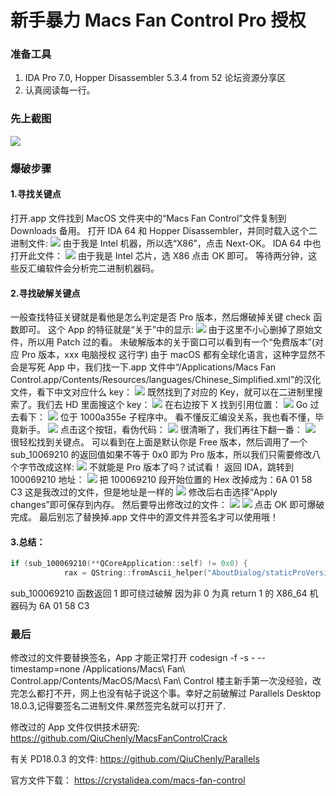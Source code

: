 # 新手暴力 Macs Fan Control Pro 授权

### 准备工具

1. IDA Pro 7.0, Hopper Disassembler 5.3.4 from 52 论坛资源分享区
2. 认真阅读每一行。

### 先上截图

![](media/16670639766398/16671045315927.jpg)

### 爆破步骤

#### 1.寻找关键点

打开.app 文件找到 MacOS 文件夹中的“Macs Fan Control”文件复制到 Downloads 备用。
打开 IDA 64 和 Hopper Disassembler，并同时载入这个二进制文件:
![](media/16670639766398/16671047946240.jpg)
由于我是 Intel 机器，所以选“X86”，点击 Next-OK。
IDA 64 中也打开此文件：
![](media/16670639766398/16671048492524.jpg)
由于我是 Intel 芯片，选 X86 点击 OK 即可。
等待两分钟，这些反汇编软件会分析完二进制机器码。

#### 2.寻找破解关键点

一般查找特征关键就是看他是怎么判定是否 Pro 版本，然后爆破掉关键 check 函数即可。
这个 App 的特征就是“关于”中的显示:
![](media/16670639766398/16671051775498.jpg)
由于这里不小心删掉了原始文件，所以用 Patch 过的看。
未破解版本的关于窗口可以看到有一个“免费版本”(对应 Pro 版本，xxx 电脑授权 这行字)
由于 macOS 都有全球化语言，这种字显然不会是写死 App 中，我们找一下.app 文件中“/Applications/Macs Fan Control.app/Contents/Resources/languages/Chinese_Simplified.xml”的汉化文件，看下中文对应什么 key：
![](media/16670639766398/16671063596748.jpg)
既然找到了对应的 Key，就可以在二进制里搜索了。我们去 HD 里面搜这个 key：
![](media/16670639766398/16671064488940.jpg)
在右边按下 X 找到引用位置：
![](media/16670639766398/16671065393594.jpg)
Go 过去看下：
![](media/16670639766398/16671065611149.jpg)
位于 1000a355e 子程序中。
看不懂反汇编没关系，我也看不懂，毕竟新手。
![](media/16670639766398/16671066208226.jpg)
点击这个按钮，看伪代码：
![](media/16670639766398/16671066500924.jpg)
很清晰了，我们再往下翻一番：
![](media/16670639766398/16671066944668.jpg)
很轻松找到关键点。
可以看到在上面是默认你是 Free 版本，然后调用了一个 sub_10069210 的返回值如果不等于 0x0 即为 Pro 版本，所以我们只需要修改八个字节改成这样:
![](media/16670639766398/16671067753000.jpg)
不就能是 Pro 版本了吗？试试看！
返回 IDA，跳转到 100069210 地址：
![](media/16670639766398/16671068586275.jpg)
把 100069210 段开始位置的 Hex 改掉成为：6A 01 58 C3
这是我改过的文件，但是地址是一样的
![](media/16670639766398/16671069347690.jpg)
修改后右击选择“Apply changes”即可保存到内存。
然后要导出修改过的文件：
![](media/16670639766398/16671069986603.jpg)
![](media/16670639766398/16671070056982.jpg)
点击 OK 即可爆破完成。
最后别忘了替换掉.app 文件中的源文件并签名才可以使用哦！

#### 3.总结：

```c
if (sub_100069210(**QCoreApplication::self) != 0x0) {
            rax = QString::fromAscii_helper("AboutDialog/staticProVersion", 0x1c);
```

sub_100069210 函数返回 1 即可绕过破解 因为非 0 为真
return 1 的 X86_64 机器码为 6A 01 58 C3

### 最后

修改过的文件要替换签名，App 才能正常打开
codesign -f -s - --timestamp=none /Applications/Macs\ Fan\ Control.app/Contents/MacOS/Macs\ Fan\ Control
楼主新手第一次没经验，改完怎么都打不开，网上也没有帖子说这个事。幸好之前破解过 Parallels Desktop 18.0.3,记得要签名二进制文件.果然签完名就可以打开了.

修改过的 App 文件仅供技术研究:
https://github.com/QiuChenly/MacsFanControlCrack

有关 PD18.0.3 的文件:
https://github.com/QiuChenly/Parallels

官方文件下载：
https://crystalidea.com/macs-fan-control
